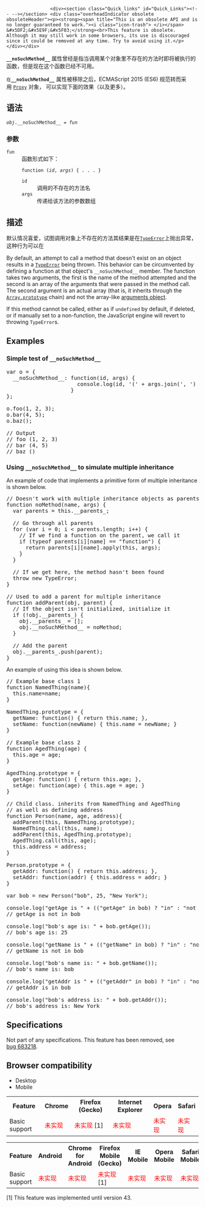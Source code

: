 
                
                  
                    <div><section class="Quick_links" id="Quick_Links"><!-- --></section> <div class="overheadIndicator obsolete obsoleteHeader"><p><strong><span title="This is an obsolete API and is no longer guaranteed to work."><i class="icon-trash"> </i></span> &#x5DF2;&#x5E9F;&#x5F03;</strong><br>This feature is obsolete. Although it may still work in some browsers, its use is discouraged since it could be removed at any time. Try to avoid using it.</p></div></div>

<p><strong><code>__noSuchMethod__</code></strong>&#xA0;&#x5C5E;&#x6027;&#x66FE;&#x7ECF;&#x662F;&#x6307;&#x5F53;&#x8C03;&#x7528;&#x67D0;&#x4E2A;&#x5BF9;&#x8C61;&#x91CC;&#x4E0D;&#x5B58;&#x5728;&#x7684;&#x65B9;&#x6CD5;&#x65F6;&#x5373;&#x5C06;&#x88AB;&#x6267;&#x884C;&#x7684;&#x51FD;&#x6570;&#xFF0C;&#x4F46;&#x662F;&#x73B0;&#x5728;&#x8FD9;&#x4E2A;&#x51FD;&#x6570;&#x5DF2;&#x7ECF;&#x4E0D;&#x53EF;&#x7528;&#x3002;</p>

<p><code><font face="Open Sans, Arial, sans-serif">&#x5728;</font><strong>__noSuchMethod__</strong></code>&#xA0;&#x5C5E;&#x6027;&#x88AB;&#x79FB;&#x9664;&#x4E4B;&#x540E;&#xFF0C;ECMAScript 2015 (ES6) &#x89C4;&#x8303;&#x8F6C;&#x800C;&#x91C7;&#x7528;&#xA0;<a title="Editorial review completed." href="/zh-CN/docs/Web/JavaScript/Reference/Global_Objects/Proxy"><code>Proxy</code></a> &#x5BF9;&#x8C61;&#xFF0C;&#xA0;&#x53EF;&#x4EE5;&#x5B9E;&#x73B0;&#x4E0B;&#x9762;&#x7684;&#x6548;&#x679C;&#xFF08;&#x4EE5;&#x53CA;&#x66F4;&#x591A;&#xFF09;&#x3002;</p>

<h2 id="&#x8BED;&#x6CD5;">&#x8BED;&#x6CD5;</h2>

<pre class="syntaxbox"><code><var>obj</var>.__noSuchMethod__ = <var>fun</var></code></pre>

<h3 id="&#x53C2;&#x6570;">&#x53C2;&#x6570;</h3>

<dl>
 <dt><code>fun</code></dt>
 <dd>&#x51FD;&#x6570;&#x5F62;&#x5F0F;&#x5982;&#x4E0B;&#xFF1A;</dd>
 <dd>
 <pre class="brush: js"><code>function (<var>id</var>, <var>args</var>) { . . . }</code></pre>

 <dl>
  <dt><code>id</code></dt>
  <dd>&#x8C03;&#x7528;&#x7684;&#x4E0D;&#x5B58;&#x5728;&#x7684;&#x65B9;&#x6CD5;&#x540D;</dd>
  <dt><code>args</code></dt>
  <dd>&#x4F20;&#x9012;&#x7ED9;&#x8BE5;&#x65B9;&#x6CD5;&#x7684;&#x53C2;&#x6570;&#x6570;&#x7EC4;</dd>
 </dl>
 </dd>
</dl>

<h2 id="&#x63CF;&#x8FF0;">&#x63CF;&#x8FF0;</h2>

<p>&#x9ED8;&#x8BA4;&#x60C5;&#x51B5;&#x559C;&#x7231;&#xFF0C;&#x8BD5;&#x56FE;&#x8C03;&#x7528;&#x5BF9;&#x8C61;&#x4E0A;&#x4E0D;&#x5B58;&#x5728;&#x7684;&#x65B9;&#x6CD5;&#x5176;&#x7ED3;&#x679C;&#x662F;&#x5728;<a title="TypeError&#xFF08;&#x7C7B;&#x578B;&#x9519;&#x8BEF;&#xFF09;&#xA0;&#x5BF9;&#x8C61;&#x7528;&#x6765;&#x8868;&#x793A;&#x503C;&#x7684;&#x7C7B;&#x578B;&#x975E;&#x9884;&#x671F;&#x7C7B;&#x578B;&#x65F6;&#x53D1;&#x751F;&#x7684;&#x9519;&#x8BEF;&#x3002;" href="/zh-CN/docs/Web/JavaScript/Reference/Global_Objects/TypeError"><code>TypeError</code></a>&#x4E0A;&#x629B;&#x51FA;&#x5F02;&#x5E38;&#xFF0C;&#x8FD9;&#x79CD;&#x884C;&#x4E3A;&#x53EF;&#x4EE5;&#x5728;</p>

<p>By default, an attempt to call a method that doesn&apos;t exist on an object results in a <a title="TypeError&#xFF08;&#x7C7B;&#x578B;&#x9519;&#x8BEF;&#xFF09;&#xA0;&#x5BF9;&#x8C61;&#x7528;&#x6765;&#x8868;&#x793A;&#x503C;&#x7684;&#x7C7B;&#x578B;&#x975E;&#x9884;&#x671F;&#x7C7B;&#x578B;&#x65F6;&#x53D1;&#x751F;&#x7684;&#x9519;&#x8BEF;&#x3002;" href="/zh-CN/docs/Web/JavaScript/Reference/Global_Objects/TypeError"><code>TypeError</code></a> being thrown. This behavior can be circumvented by defining a function at that object&apos;s <code>__noSuchMethod__</code> member. The function takes two arguments, the first is the name of the method attempted and the second is an array of the arguments that were passed in the method call. The second argument is an actual array (that is, it inherits through the <a title="&#x6240;&#x6709;&#x7684;&#x6570;&#x7EC4;&#x5B9E;&#x4F8B;&#x90FD;&#x7EE7;&#x627F;&#x4E8E; Array.prototype&#x3002;" href="/zh-CN/docs/Web/JavaScript/Reference/Global_Objects/Array/prototype"><code>Array.prototype</code></a> chain) and not the array-like <a title="JavaScript/Reference/Functions/arguments" href="/en-US/docs/Web/JavaScript/Reference/Functions_and_function_scope/arguments">arguments object</a>.</p>

<p>If this method cannot be called, either as if <code>undefined</code> by default, if deleted, or if manually set to a non-function, the JavaScript engine will revert to throwing <code>TypeError</code>s.</p>

<h2 id="Examples">Examples</h2>

<h3 id="Simple_test_of___noSuchMethod__">Simple test of <code>__noSuchMethod__</code></h3>

<pre class="brush: js">var o = {
  __noSuchMethod__: function(id, args) { 
                      console.log(id, &apos;(&apos; + args.join(&apos;, &apos;) + &apos;)&apos;); 
                    }
};

o.foo(1, 2, 3);
o.bar(4, 5);
o.baz();

// Output
// foo (1, 2, 3)
// bar (4, 5)
// baz ()
</pre>

<h3 id="Using___noSuchMethod___to_simulate_multiple_inheritance">Using <code>__noSuchMethod__</code> to simulate multiple inheritance</h3>

<p>An example of code that implements a primitive form of multiple inheritance is shown below.</p>

<pre class="brush: js">// Doesn&apos;t work with multiple inheritance objects as parents
function noMethod(name, args) {
  var parents = this.__parents_;

  // Go through all parents
  for (var i = 0; i &lt; parents.length; i++) {
    // If we find a function on the parent, we call it
    if (typeof parents[i][name] == &quot;function&quot;) {
      return parents[i][name].apply(this, args);
    }
  }

  // If we get here, the method hasn&apos;t been found
  throw new TypeError;
}

// Used to add a parent for multiple inheritance
function addParent(obj, parent) {
  // If the object isn&apos;t initialized, initialize it
  if (!obj.__parents_) {
    obj.__parents_ = [];
    obj.__noSuchMethod__ = noMethod;
  }

  // Add the parent
  obj.__parents_.push(parent);
}
</pre>

<p>An example of using this idea is shown below.</p>

<pre class="brush: js">// Example base class 1
function NamedThing(name){
  this.name=name;
}

NamedThing.prototype = {
  getName: function() { return this.name; },
  setName: function(newName) { this.name = newName; }
}

// Example base class 2
function AgedThing(age) {
  this.age = age;
}

AgedThing.prototype = {
  getAge: function() { return this.age; },
  setAge: function(age) { this.age = age; }
}

// Child class. inherits from NamedThing and AgedThing
// as well as defining address
function Person(name, age, address){
  addParent(this, NamedThing.prototype);
  NamedThing.call(this, name);
  addParent(this, AgedThing.prototype);
  AgedThing.call(this, age);
  this.address = address;
}

Person.prototype = {
  getAddr: function() { return this.address; },
  setAddr: function(addr) { this.address = addr; }
}

var bob = new Person(&quot;bob&quot;, 25, &quot;New York&quot;);

console.log(&quot;getAge is &quot; + ((&quot;getAge&quot; in bob) ? &quot;in&quot; : &quot;not in&quot;) + &quot; bob&quot;);
// getAge is not in bob

console.log(&quot;bob&apos;s age is: &quot; + bob.getAge());
// bob&apos;s age is: 25

console.log(&quot;getName is &quot; + ((&quot;getName&quot; in bob) ? &quot;in&quot; : &quot;not in&quot;) + &quot; bob&quot;);
// getName is not in bob

console.log(&quot;bob&apos;s name is: &quot; + bob.getName());
// bob&apos;s name is: bob

console.log(&quot;getAddr is &quot; + ((&quot;getAddr&quot; in bob) ? &quot;in&quot; : &quot;not in&quot;) + &quot; bob&quot;);
// getAddr is in bob

console.log(&quot;bob&apos;s address is: &quot; + bob.getAddr());
// bob&apos;s address is: New York
</pre>

<h2 id="Specifications">Specifications</h2>

<p>Not part of any specifications. This feature has been removed, see <a title="FIXED: can we remove __noSuchMethod__, use proxies instead?" href="https://bugzilla.mozilla.org/show_bug.cgi?id=683218" class="external">bug&#xA0;683218</a>.</p>

<h2 id="Browser_compatibility">Browser compatibility</h2>

<div><div class="htab"> 
    <a name="AutoCompatibilityTable" id="AutoCompatibilityTable"></a> 
    <ul> 
        <li class="selected"><a>Desktop</a></li> 
        <li><a>Mobile</a></li> 
    </ul> 
</div></div>

<div id="compat-desktop">
<table class="compat-table">
 <tbody>
  <tr>
   <th>Feature</th>
   <th>Chrome</th>
   <th>Firefox (Gecko)</th>
   <th>Internet Explorer</th>
   <th>Opera</th>
   <th>Safari</th>
  </tr>
  <tr>
   <td>Basic support</td>
   <td><span style="color: #f00;">&#x672A;&#x5B9E;&#x73B0;</span></td>
   <td><span style="color: #f00;">&#x672A;&#x5B9E;&#x73B0;</span> [1]</td>
   <td><span style="color: #f00;">&#x672A;&#x5B9E;&#x73B0;</span></td>
   <td><span style="color: #f00;">&#x672A;&#x5B9E;&#x73B0;</span></td>
   <td><span style="color: #f00;">&#x672A;&#x5B9E;&#x73B0;</span></td>
  </tr>
 </tbody>
</table>
</div>

<div id="compat-mobile">
<table class="compat-table">
 <tbody>
  <tr>
   <th>Feature</th>
   <th>Android</th>
   <th>Chrome for Android</th>
   <th>Firefox Mobile (Gecko)</th>
   <th>IE Mobile</th>
   <th>Opera Mobile</th>
   <th>Safari Mobile</th>
  </tr>
  <tr>
   <td>Basic support</td>
   <td><span style="color: #f00;">&#x672A;&#x5B9E;&#x73B0;</span></td>
   <td><span style="color: #f00;">&#x672A;&#x5B9E;&#x73B0;</span></td>
   <td><span style="color: #f00;">&#x672A;&#x5B9E;&#x73B0;</span> [1]</td>
   <td><span style="color: #f00;">&#x672A;&#x5B9E;&#x73B0;</span></td>
   <td><span style="color: #f00;">&#x672A;&#x5B9E;&#x73B0;</span></td>
   <td><span style="color: #f00;">&#x672A;&#x5B9E;&#x73B0;</span></td>
  </tr>
 </tbody>
</table>
</div>

<p>[1] This feature was implemented until version 43.</p>
                  
                
              